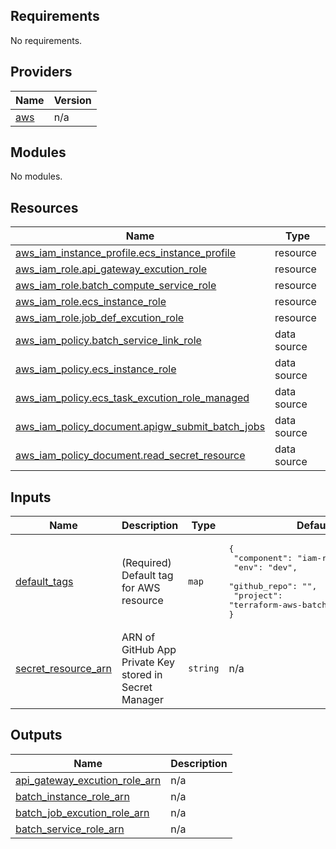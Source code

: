 <!-- BEGIN_TF_DOCS -->
## Requirements

No requirements.

## Providers

| Name | Version |
|------|---------|
| <a name="provider_aws"></a> [aws](#provider\_aws) | n/a |

## Modules

No modules.

## Resources

| Name | Type |
|------|------|
| [aws_iam_instance_profile.ecs_instance_profile](https://registry.terraform.io/providers/hashicorp/aws/latest/docs/resources/iam_instance_profile) | resource |
| [aws_iam_role.api_gateway_excution_role](https://registry.terraform.io/providers/hashicorp/aws/latest/docs/resources/iam_role) | resource |
| [aws_iam_role.batch_compute_service_role](https://registry.terraform.io/providers/hashicorp/aws/latest/docs/resources/iam_role) | resource |
| [aws_iam_role.ecs_instance_role](https://registry.terraform.io/providers/hashicorp/aws/latest/docs/resources/iam_role) | resource |
| [aws_iam_role.job_def_excution_role](https://registry.terraform.io/providers/hashicorp/aws/latest/docs/resources/iam_role) | resource |
| [aws_iam_policy.batch_service_link_role](https://registry.terraform.io/providers/hashicorp/aws/latest/docs/data-sources/iam_policy) | data source |
| [aws_iam_policy.ecs_instance_role](https://registry.terraform.io/providers/hashicorp/aws/latest/docs/data-sources/iam_policy) | data source |
| [aws_iam_policy.ecs_task_excution_role_managed](https://registry.terraform.io/providers/hashicorp/aws/latest/docs/data-sources/iam_policy) | data source |
| [aws_iam_policy_document.apigw_submit_batch_jobs](https://registry.terraform.io/providers/hashicorp/aws/latest/docs/data-sources/iam_policy_document) | data source |
| [aws_iam_policy_document.read_secret_resource](https://registry.terraform.io/providers/hashicorp/aws/latest/docs/data-sources/iam_policy_document) | data source |

## Inputs

| Name | Description | Type | Default | Required |
|------|-------------|------|---------|:--------:|
| <a name="input_default_tags"></a> [default\_tags](#input\_default\_tags) | (Required) Default tag for AWS resource | `map` | <pre>{<br>  "component": "iam-roles",<br>  "env": "dev",<br>  "github_repo": "",<br>  "project": "terraform-aws-batch-github-runner"<br>}</pre> | no |
| <a name="input_secret_resource_arn"></a> [secret\_resource\_arn](#input\_secret\_resource\_arn) | ARN of GitHub App Private Key stored in Secret Manager | `string` | n/a | yes |

## Outputs

| Name | Description |
|------|-------------|
| <a name="output_api_gateway_excution_role_arn"></a> [api\_gateway\_excution\_role\_arn](#output\_api\_gateway\_excution\_role\_arn) | n/a |
| <a name="output_batch_instance_role_arn"></a> [batch\_instance\_role\_arn](#output\_batch\_instance\_role\_arn) | n/a |
| <a name="output_batch_job_excution_role_arn"></a> [batch\_job\_excution\_role\_arn](#output\_batch\_job\_excution\_role\_arn) | n/a |
| <a name="output_batch_service_role_arn"></a> [batch\_service\_role\_arn](#output\_batch\_service\_role\_arn) | n/a |
<!-- END_TF_DOCS -->